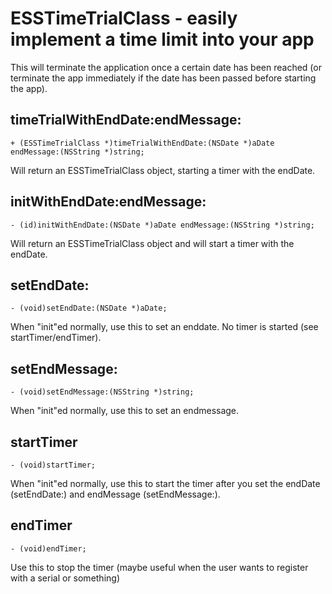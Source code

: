 # ESSTimeTrialClass - easily implement a time limit into your app #

This will terminate the application once a certain date has been reached (or terminate the app immediately if the date has been passed before starting the app).

## timeTrialWithEndDate:endMessage: ##
```
+ (ESSTimeTrialClass *)timeTrialWithEndDate:(NSDate *)aDate endMessage:(NSString *)string;
```

Will return an ESSTimeTrialClass object, starting a timer with the endDate.

## initWithEndDate:endMessage: ##
```
- (id)initWithEndDate:(NSDate *)aDate endMessage:(NSString *)string;
```

Will return an ESSTimeTrialClass object and will start a timer with the endDate.

## setEndDate: ##
```
- (void)setEndDate:(NSDate *)aDate;
```

When "init"ed normally, use this to set an enddate. No timer is started (see startTimer/endTimer).

## setEndMessage: ##
```
- (void)setEndMessage:(NSString *)string;
```

When "init"ed normally, use this to set an endmessage.

## startTimer ##
```
- (void)startTimer;
```

When "init"ed normally, use this to start the timer after you set the endDate (setEndDate:) and endMessage (setEndMessage:).

## endTimer ##
```
- (void)endTimer;
```

Use this to stop the timer (maybe useful when the user wants to register with a serial or something)